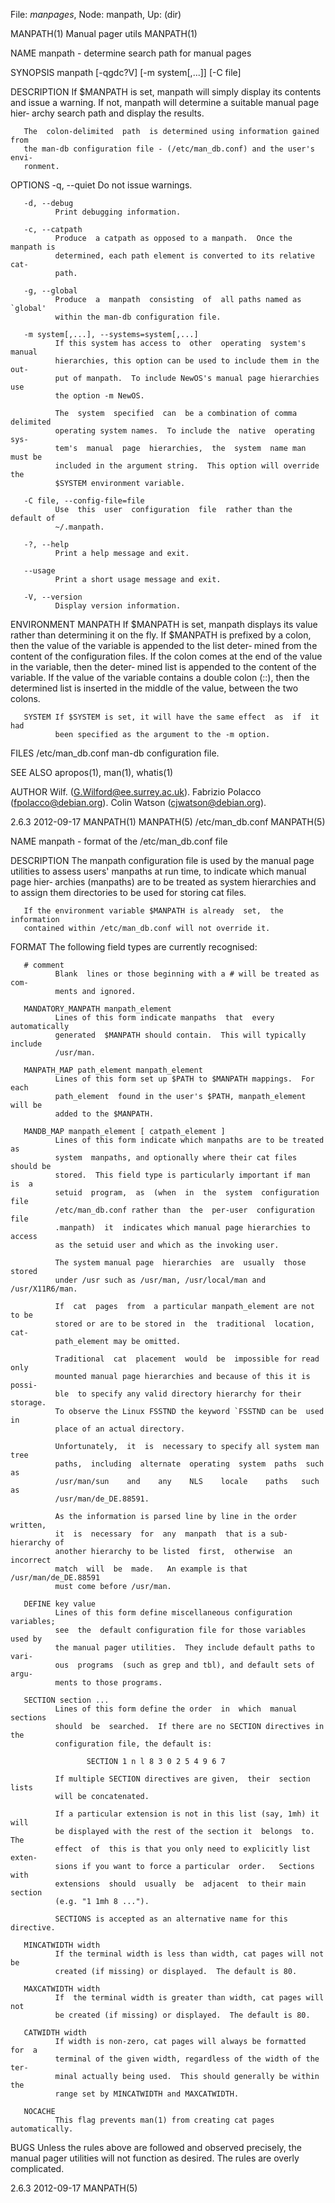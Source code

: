 File: *manpages*,  Node: manpath,  Up: (dir)

MANPATH(1)                    Manual pager utils                    MANPATH(1)



NAME
       manpath - determine search path for manual pages

SYNOPSIS
       manpath [-qgdc?V] [-m system[,...]] [-C file]

DESCRIPTION
       If  $MANPATH is set, manpath will simply display its contents and issue
       a warning.  If not, manpath will determine a suitable manual page hier‐
       archy search path and display the results.

       The  colon-delimited  path  is determined using information gained from
       the man-db configuration file - (/etc/man_db.conf) and the user's envi‐
       ronment.

OPTIONS
       -q, --quiet
              Do not issue warnings.

       -d, --debug
              Print debugging information.

       -c, --catpath
              Produce  a catpath as opposed to a manpath.  Once the manpath is
              determined, each path element is converted to its relative  cat‐
              path.

       -g, --global
              Produce  a  manpath  consisting  of  all paths named as `global'
              within the man-db configuration file.

       -m system[,...], --systems=system[,...]
              If this system has access to  other  operating  system's  manual
              hierarchies, this option can be used to include them in the out‐
              put of manpath.  To include NewOS's manual page hierarchies  use
              the option -m NewOS.

              The  system  specified  can  be a combination of comma delimited
              operating system names.  To include the  native  operating  sys‐
              tem's  manual  page  hierarchies,  the  system  name man must be
              included in the argument string.  This option will override  the
              $SYSTEM environment variable.

       -C file, --config-file=file
              Use  this  user  configuration  file  rather than the default of
              ~/.manpath.

       -?, --help
              Print a help message and exit.

       --usage
              Print a short usage message and exit.

       -V, --version
              Display version information.

ENVIRONMENT
       MANPATH
              If $MANPATH is set,  manpath  displays  its  value  rather  than
              determining  it on the fly.  If $MANPATH is prefixed by a colon,
              then the value of the variable is appended to  the  list  deter‐
              mined from the content of the configuration files.  If the colon
              comes at the end of the value in the variable, then  the  deter‐
              mined  list  is appended to the content of the variable.  If the
              value of the variable contains a double  colon  (::),  then  the
              determined  list is inserted in the middle of the value, between
              the two colons.

       SYSTEM If $SYSTEM is set, it will have the same effect  as  if  it  had
              been specified as the argument to the -m option.

FILES
       /etc/man_db.conf  man-db configuration file.

SEE ALSO
       apropos(1), man(1), whatis(1)

AUTHOR
       Wilf. (G.Wilford@ee.surrey.ac.uk).
       Fabrizio Polacco (fpolacco@debian.org).
       Colin Watson (cjwatson@debian.org).



2.6.3                             2012-09-17                        MANPATH(1)
MANPATH(5)                     /etc/man_db.conf                     MANPATH(5)



NAME
       manpath - format of the /etc/man_db.conf file

DESCRIPTION
       The  manpath configuration file is used by the manual page utilities to
       assess users' manpaths at run time, to indicate which manual page hier‐
       archies  (manpaths)  are  to  be  treated  as system hierarchies and to
       assign them directories to be used for storing cat files.

       If the environment variable $MANPATH is already  set,  the  information
       contained within /etc/man_db.conf will not override it.

FORMAT
       The following field types are currently recognised:

       # comment
              Blank  lines or those beginning with a # will be treated as com‐
              ments and ignored.

       MANDATORY_MANPATH manpath_element
              Lines of this form indicate manpaths  that  every  automatically
              generated  $MANPATH should contain.  This will typically include
              /usr/man.

       MANPATH_MAP path_element manpath_element
              Lines of this form set up $PATH to $MANPATH mappings.  For  each
              path_element  found in the user's $PATH, manpath_element will be
              added to the $MANPATH.

       MANDB_MAP manpath_element [ catpath_element ]
              Lines of this form indicate which manpaths are to be treated  as
              system  manpaths, and optionally where their cat files should be
              stored.  This field type is particularly important if man  is  a
              setuid  program,  as  (when  in  the  system  configuration file
              /etc/man_db.conf rather than  the  per-user  configuration  file
              .manpath)  it  indicates which manual page hierarchies to access
              as the setuid user and which as the invoking user.

              The system manual page  hierarchies  are  usually  those  stored
              under /usr such as /usr/man, /usr/local/man and /usr/X11R6/man.

              If  cat  pages  from  a particular manpath_element are not to be
              stored or are to be stored in  the  traditional  location,  cat‐
              path_element may be omitted.

              Traditional  cat  placement  would  be  impossible for read only
              mounted manual page hierarchies and because of this it is possi‐
              ble  to specify any valid directory hierarchy for their storage.
              To observe the Linux FSSTND the keyword `FSSTND can be  used  in
              place of an actual directory.

              Unfortunately,  it  is  necessary to specify all system man tree
              paths,  including  alternate  operating  system  paths  such  as
              /usr/man/sun    and    any    NLS    locale    paths   such   as
              /usr/man/de_DE.88591.

              As the information is parsed line by line in the order  written,
              it  is  necessary  for  any  manpath  that is a sub-hierarchy of
              another hierarchy to be listed  first,  otherwise  an  incorrect
              match  will  be  made.   An example is that /usr/man/de_DE.88591
              must come before /usr/man.

       DEFINE key value
              Lines of this form define miscellaneous configuration variables;
              see  the  default configuration file for those variables used by
              the manual pager utilities.  They include default paths to vari‐
              ous  programs  (such as grep and tbl), and default sets of argu‐
              ments to those programs.

       SECTION section ...
              Lines of this form define the order  in  which  manual  sections
              should  be  searched.  If there are no SECTION directives in the
              configuration file, the default is:

                     SECTION 1 n l 8 3 0 2 5 4 9 6 7

              If multiple SECTION directives are given,  their  section  lists
              will be concatenated.

              If a particular extension is not in this list (say, 1mh) it will
              be displayed with the rest of the section it  belongs  to.   The
              effect  of  this is that you only need to explicitly list exten‐
              sions if you want to force a particular  order.   Sections  with
              extensions  should  usually  be  adjacent  to their main section
              (e.g. "1 1mh 8 ...").

              SECTIONS is accepted as an alternative name for this directive.

       MINCATWIDTH width
              If the terminal width is less than width, cat pages will not  be
              created (if missing) or displayed.  The default is 80.

       MAXCATWIDTH width
              If  the terminal width is greater than width, cat pages will not
              be created (if missing) or displayed.  The default is 80.

       CATWIDTH width
              If width is non-zero, cat pages will always be formatted  for  a
              terminal of the given width, regardless of the width of the ter‐
              minal actually being used.  This should generally be within  the
              range set by MINCATWIDTH and MAXCATWIDTH.

       NOCACHE
              This flag prevents man(1) from creating cat pages automatically.

BUGS
       Unless  the rules above are followed and observed precisely, the manual
       pager utilities will not function as desired.   The  rules  are  overly
       complicated.



2.6.3                             2012-09-17                        MANPATH(5)
